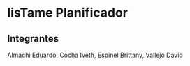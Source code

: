 # lisTame Planificador
## Integrantes
Almachi Eduardo, Cocha Iveth, Espinel Brittany, Vallejo David
